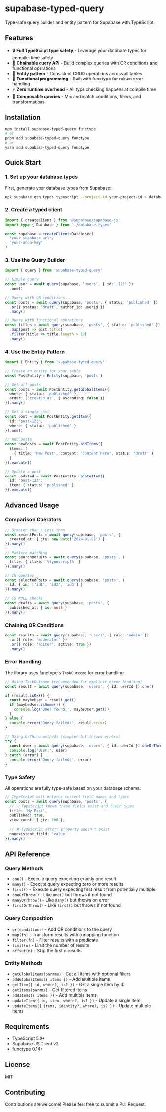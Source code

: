 # supabase-typed-query

Type-safe query builder and entity pattern for Supabase with TypeScript.

## Features

- 🔒 **Full TypeScript type safety** - Leverage your database types for compile-time safety
- 🔗 **Chainable query API** - Build complex queries with OR conditions and functional operations
- 🎯 **Entity pattern** - Consistent CRUD operations across all tables
- 🚀 **Functional programming** - Built with functype for robust error handling
- ⚡ **Zero runtime overhead** - All type checking happens at compile time
- 🔄 **Composable queries** - Mix and match conditions, filters, and transformations

## Installation

```bash
npm install supabase-typed-query functype
# or
pnpm add supabase-typed-query functype
# or
yarn add supabase-typed-query functype
```

## Quick Start

### 1. Set up your database types

First, generate your database types from Supabase:

```bash
npx supabase gen types typescript --project-id your-project-id > database.types.ts
```

### 2. Create a typed client

```typescript
import { createClient } from '@supabase/supabase-js'
import type { Database } from './database.types'

const supabase = createClient<Database>(
  'your-supabase-url',
  'your-anon-key'
)
```

### 3. Use the Query Builder

```typescript
import { query } from 'supabase-typed-query'

// Simple query
const user = await query(supabase, 'users', { id: '123' })
  .one()

// Query with OR conditions
const posts = await query(supabase, 'posts', { status: 'published' })
  .or({ status: 'draft', author_id: userId })
  .many()

// Query with functional operations
const titles = await query(supabase, 'posts', { status: 'published' })
  .map(post => post.title)
  .filter(title => title.length > 10)
  .many()
```

### 4. Use the Entity Pattern

```typescript
import { Entity } from 'supabase-typed-query'

// Create an entity for your table
const PostEntity = Entity(supabase, 'posts')

// Get all posts
const posts = await PostEntity.getGlobalItems({
  where: { status: 'published' },
  order: ['created_at', { ascending: false }]
}).many()

// Get a single post
const post = await PostEntity.getItem({
  id: 'post-123',
  where: { status: 'published' }
}).one()

// Add posts
const newPosts = await PostEntity.addItems({
  items: [
    { title: 'New Post', content: 'Content here', status: 'draft' }
  ]
}).execute()

// Update a post
const updated = await PostEntity.updateItem({
  id: 'post-123',
  item: { status: 'published' }
}).execute()
```

## Advanced Usage

### Comparison Operators

```typescript
// Greater than / Less than
const recentPosts = await query(supabase, 'posts', {
  created_at: { gte: new Date('2024-01-01') }
}).many()

// Pattern matching
const searchResults = await query(supabase, 'posts', {
  title: { ilike: '%typescript%' }
}).many()

// IN queries
const selectedPosts = await query(supabase, 'posts', {
  id: { in: ['id1', 'id2', 'id3'] }
}).many()

// IS NULL checks
const drafts = await query(supabase, 'posts', {
  published_at: { is: null }
}).many()
```

### Chaining OR Conditions

```typescript
const results = await query(supabase, 'users', { role: 'admin' })
  .or({ role: 'moderator' })
  .or({ role: 'editor', active: true })
  .many()
```

### Error Handling

The library uses functype's `TaskOutcome` for error handling:

```typescript
// Using TaskOutcome (recommended for explicit error handling)
const result = await query(supabase, 'users', { id: userId }).one()

if (result.isOk()) {
  const maybeUser = result.get()
  if (maybeUser.isSome()) {
    console.log('User found:', maybeUser.get())
  }
} else {
  console.error('Query failed:', result.error)
}

// Using OrThrow methods (simpler but throws errors)
try {
  const user = await query(supabase, 'users', { id: userId }).oneOrThrow()
  console.log('User:', user)
} catch (error) {
  console.error('Query failed:', error)
}
```

### Type Safety

All operations are fully type-safe based on your database schema:

```typescript
// TypeScript will enforce correct field names and types
const posts = await query(supabase, 'posts', {
  // ✅ TypeScript knows these fields exist and their types
  title: 'My Post',
  published: true,
  view_count: { gte: 100 },
  
  // ❌ TypeScript error: property doesn't exist
  nonexistent_field: 'value'
}).many()
```

## API Reference

### Query Methods

- `one()` - Execute query expecting exactly one result
- `many()` - Execute query expecting zero or more results  
- `first()` - Execute query expecting first result from potentially multiple
- `oneOrThrow()` - Like `one()` but throws if not found
- `manyOrThrow()` - Like `many()` but throws on error
- `firstOrThrow()` - Like `first()` but throws if not found

### Query Composition

- `or(conditions)` - Add OR conditions to the query
- `map(fn)` - Transform results with a mapping function
- `filter(fn)` - Filter results with a predicate
- `limit(n)` - Limit the number of results
- `offset(n)` - Skip the first n results

### Entity Methods

- `getGlobalItems(params)` - Get all items with optional filters
- `addGlobalItems({ items })` - Add multiple items
- `getItem({ id, where?, is? })` - Get a single item by ID
- `getItems(params)` - Get filtered items
- `addItems({ items })` - Add multiple items
- `updateItem({ id, item, where?, is? })` - Update a single item
- `updateItems({ items, identity?, where?, is? })` - Update multiple items

## Requirements

- TypeScript 5.0+
- Supabase JS Client v2
- functype 0.14+

## License

MIT

## Contributing

Contributions are welcome! Please feel free to submit a Pull Request.